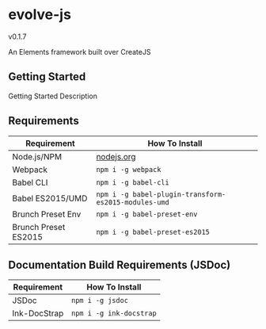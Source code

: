 # evolve-js

v0.1.7

An Elements framework built over CreateJS

## Getting Started

Getting Started Description

## Requirements

Requirement          | How To Install
-------------------- | -----------------------------------
Node.js/NPM          | [nodejs.org](http://nodejs.org/)
Webpack              | `npm i -g webpack`
Babel CLI            | `npm i -g babel-cli`
Babel ES2015/UMD     | `npm i -g babel-plugin-transform-es2015-modules-umd`
Brunch Preset Env    | `npm i -g babel-preset-env`
Brunch Preset ES2015 | `npm i -g babel-preset-es2015`


## Documentation Build Requirements (JSDoc)

Requirement        | How To Install
------------------ | -----------------------------------
JSDoc              | `npm i -g jsdoc`
Ink-DocStrap       | `npm i -g ink-docstrap`
